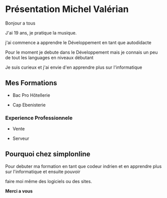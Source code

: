
<h1>Présentation Michel Valérian</h1>

Bonjour a tous 

J'ai 19 ans, je pratique la musique. 

j'ai commence a apprendre le Développement en tant que autodidacte

Pour le moment je debute dans le Développement mais je connais un peu de tout les languages en niveaux débutant 

Je suis curieux et j'ai envie d'en apprendre plus sur l'informatique


<h2>Mes Formations</h2>

* Bac Pro Hôtellerie 

* Cap Ebenisterie     

<h3>Experience Professionnele</h3>

* Vente 

* Serveur 


<h2>Pourquoi chez simplonline</h2>

Pour debuter ma formation en tant que codeur indrien et en apprendre plus sur l'informatique et ensuite pouvoir

faire moi même des logiciels ou des sites.

**Merci a vous** 